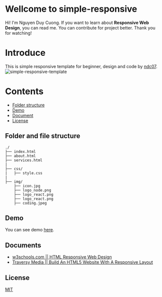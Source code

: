# Wellcome to simple-responsive
Hi! I'm Nguyen Duy Cuong. If you want to learn about **Responsive Web Design**, you can read me. You can contribute 
for project better. Thank you for watching!

# Introduce
This is simple responsive template for beginner, design and code by [ndc07](https://github.com/ndc07).
![simple-responsive-template](https://user-images.githubusercontent.com/34389409/44376841-711e0a80-a524-11e8-8a58-16558d612ed8.png)

# Contents
* [Folder structure](#folder-and-file-structure)
* [Demo](#demo)
* [Document](#document)
* [License](#license)

## Folder and file structure
```
./
├── index.html
├── about.html
├── services.html
|
├── css/
|   ├── style.css
|
├── img/ 
    ├── icon.jpg
    ├── logo_node.png
    ├── logo_react.png
    ├── logo_react.png
    ├── coding.jpeg
```

## Demo
You can see demo [here](https://simple-responsive.firebaseapp.com/).

## Documents
* [w3schools.com || HTML Responsive Web Design](https://www.w3schools.com/html/html_responsive.asp)
* [Traversy Media || Build An HTML5 Website With A Responsive Layout](https://www.youtube.com/watch?v=Wm6CUkswsNw&t=1504s)

## License
[MIT](https://github.com/ndc07/simple-responsive-template/blob/master/LICENSE.md)
